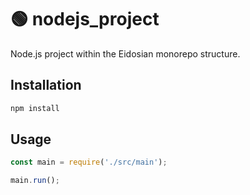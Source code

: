 # 🟢 nodejs_project

Node.js project within the Eidosian monorepo structure.

## Installation

```bash
npm install
```

## Usage

```javascript
const main = require('./src/main');

main.run();
```
